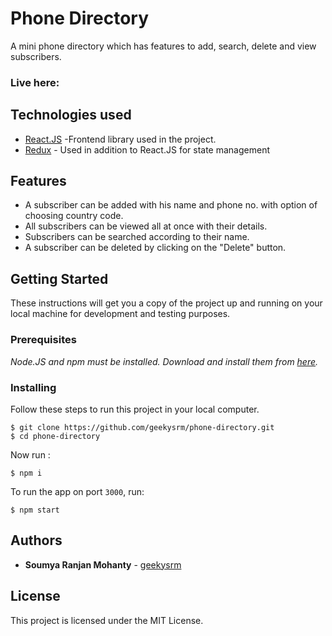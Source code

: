 # Phone Directory

A mini phone directory which has features to add, search, delete and view subscribers.

### Live here:

## Technologies used

- [React.JS](https://reactjs.org/) -Frontend library used in the project.
- [Redux](https://redux.js.org/) - Used in addition to React.JS for state management

## Features

- A subscriber can be added with his name and phone no. with option of choosing country code.
- All subscribers can be viewed all at once with their details.
- Subscribers can be searched according to their name.
- A subscriber can be deleted by clicking on the "Delete" button.

## Getting Started

These instructions will get you a copy of the project up and running on your local machine for development and testing purposes.

### Prerequisites

_Node.JS and npm must be installed. Download and install them from [here](https://nodejs.org)._

### Installing

Follow these steps to run this project in your local computer.

```
$ git clone https://github.com/geekysrm/phone-directory.git
$ cd phone-directory
```

Now run :

```
$ npm i
```

To run the app on port `3000`, run:

```
$ npm start
```

## Authors

- **Soumya Ranjan Mohanty** - [geekysrm](https://github.com/geekysrm)

## License

This project is licensed under the MIT License.
